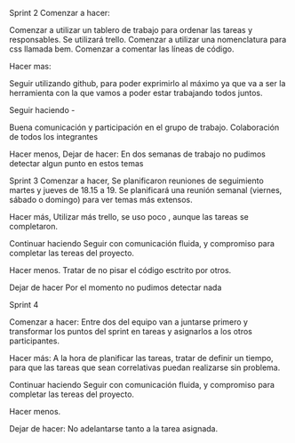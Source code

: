 Sprint 2
Comenzar a hacer:

Comenzar a utilizar un tablero de trabajo para ordenar las tareas y responsables. Se utilizará trello.
Comenzar a utilizar una nomenclatura para css llamada bem.
Comenzar a comentar las líneas de código.

Hacer mas:

Seguir utilizando github, para poder exprimirlo al máximo ya que va a ser la herramienta con la que vamos a poder estar trabajando todos juntos.

Seguir haciendo -

Buena comunicación y participación en el grupo de trabajo. Colaboración de todos los integrantes

Hacer menos, Dejar de hacer:
En dos semanas de trabajo no pudimos detectar algun punto en estos temas

Sprint 3
Comenzar a hacer,
Se planificaron reuniones de seguimiento martes y jueves de 18.15 a 19. Se planificará una reunión semanal (viernes, sábado o domingo) para ver temas más extensos.

Hacer más,
Utilizar más trello, se uso poco , aunque las tareas se completaron.

Continuar haciendo
Seguir con comunicación fluida, y compromiso para completar las tereas del proyecto.

Hacer menos.
Tratar de no pisar el código esctrito por otros.

Dejar de hacer
Por el momento no pudimos detectar nada

Sprint 4

Comenzar a hacer:
Entre dos del equipo van a juntarse primero y transformar los puntos del sprint en tareas y asignarlos a los otros participantes.

Hacer más:
A la hora de planificar las tareas, tratar de definir un tiempo, para que las tareas que sean correlativas puedan realizarse sin problema.

Continuar haciendo
Seguir con comunicación fluida, y compromiso para completar las tereas del proyecto.

Hacer menos.

Dejar de hacer:
No adelantarse tanto a la tarea asignada.
